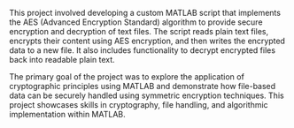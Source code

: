 This project involved developing a custom MATLAB script that implements the AES (Advanced Encryption Standard) 
algorithm to provide secure encryption and decryption of text files. The script reads plain text files, 
encrypts their content using AES encryption, and then writes the encrypted data to a new file. 
It also includes functionality to decrypt encrypted files back into readable plain text.

The primary goal of the project was to explore the application of cryptographic principles 
using MATLAB and demonstrate how file-based data can be securely handled using symmetric encryption techniques. 
This project showcases skills in cryptography, file handling, and algorithmic implementation within MATLAB.
